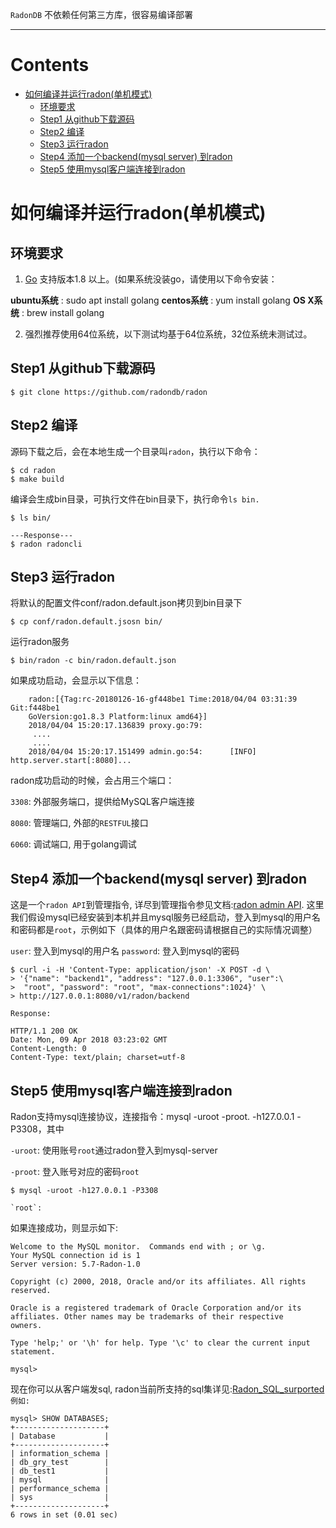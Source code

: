 `RadonDB` 不依赖任何第三方库，很容易编译部署

--------------------------------------------------------------------------------------------------
Contents
=================

* [如何编译并运行radon(单机模式)](#如何编译并运行radon单机模式)
   * [环境要求](#环境要求)
   * [Step1 从github下载源码](#step1-从github下载源码)
   * [Step2 编译](#step2-编译)
   * [Step3 运行radon](#step3-运行radon)
   * [Step4 添加一个backend(mysql server) 到radon](#step4-添加一个backendmysql-server-到radon)
   * [Step5 使用mysql客户端连接到radon](#step5-使用mysql客户端连接到radon)


# 如何编译并运行radon(单机模式)

## 环境要求
1. [Go](http://golang.org) 支持版本1.8 以上。(如果系统没装go，请使用以下命令安装：

**ubuntu系统** : sudo apt install golang
**centos系统** : yum install golang
**OS X系统** : brew install golang

2. 强烈推荐使用64位系统，以下测试均基于64位系统，32位系统未测试过。

## Step1 从github下载源码
```
$ git clone https://github.com/radondb/radon
```

## Step2 编译

源码下载之后，会在本地生成一个目录叫`radon`，执行以下命令：
```
$ cd radon
$ make build
```
编译会生成bin目录，可执行文件在bin目录下，执行命令`ls bin.`
```
$ ls bin/

---Response---
$ radon radoncli
```

## Step3 运行radon
将默认的配置文件conf/radon.default.json拷贝到bin目录下
```
$ cp conf/radon.default.jsosn bin/
```
 
运行radon服务
```
$ bin/radon -c bin/radon.default.json
``` 
如果成功启动，会显示以下信息：
```
    radon:[{Tag:rc-20180126-16-gf448be1 Time:2018/04/04 03:31:39 Git:f448be1
    GoVersion:go1.8.3 Platform:linux amd64}]
    2018/04/04 15:20:17.136839 proxy.go:79:
     ....
     .... 
    2018/04/04 15:20:17.151499 admin.go:54:      [INFO]     http.server.start[:8080]...
```
radon成功启动的时候，会占用三个端口：

`3308`: 外部服务端口，提供给MySQL客户端连接

`8080`: 管理端口, 外部的`RESTFUL`接口

`6060`: 调试端口, 用于golang调试

## Step4 添加一个backend(mysql server) 到radon
这是一个`radon API`到管理指令, 详尽到管理指令参见文档:[radon admin API](api_zh.md).
这里我们假设mysql已经安装到本机并且mysql服务已经启动，登入到mysql的用户名和密码都是`root`，示例如下（具体的用户名跟密码请根据自己的实际情况调整）


`user`: 登入到mysql的用户名
`password`: 登入到mysql的密码

```
$ curl -i -H 'Content-Type: application/json' -X POST -d \
> '{"name": "backend1", "address": "127.0.0.1:3306", "user":\
>  "root", "password": "root", "max-connections":1024}' \
> http://127.0.0.1:8080/v1/radon/backend
```
`Response: `
```
HTTP/1.1 200 OK
Date: Mon, 09 Apr 2018 03:23:02 GMT
Content-Length: 0
Content-Type: text/plain; charset=utf-8
```
## Step5 使用mysql客户端连接到radon
Radon支持mysql连接协议，连接指令：mysql -uroot   -proot. -h127.0.0.1 -P3308，其中

`-uroot`: 使用账号`root`通过radon登入到mysql-server

`-proot`: 登入账号对应的密码`root`

```
$ mysql -uroot -h127.0.0.1 -P3308

`root`:

```

如果连接成功，则显示如下:

```
Welcome to the MySQL monitor.  Commands end with ; or \g.
Your MySQL connection id is 1
Server version: 5.7-Radon-1.0

Copyright (c) 2000, 2018, Oracle and/or its affiliates. All rights reserved.

Oracle is a registered trademark of Oracle Corporation and/or its
affiliates. Other names may be trademarks of their respective
owners.

Type 'help;' or '\h' for help. Type '\c' to clear the current input statement.

mysql> 
```

现在你可以从客户端发sql, radon当前所支持的sql集详见:[Radon_SQL_surported](Radon_SQL_surported_zh.md)
`例如: `

```
mysql> SHOW DATABASES;
+--------------------+
| Database           |
+--------------------+
| information_schema |
| db_gry_test        |
| db_test1           |
| mysql              |
| performance_schema |
| sys                |
+--------------------+
6 rows in set (0.01 sec)
```
